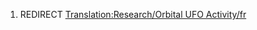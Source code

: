 1.  REDIRECT [Translation:Research/Orbital UFO
    Activity/fr](Translation:Research/Orbital_UFO_Activity/fr "wikilink")